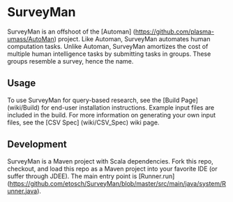 SurveyMan
=====
SurveyMan is an offshoot of the [Automan] (https://github.com/plasma-umass/AutoMan) project. Like Automan, SurveyMan automates human computation tasks. Unlike Automan, SurveyMan amortizes the cost of multiple human intelligence tasks by submitting tasks in groups. These groups resemble a survey, hence the name.

Usage 
---
To use SurveyMan for query-based research, see the [Build Page] (wiki/Build) for end-user installation instructions. Example input files are included in the build. For more information on generating your own input files, see the [CSV Spec] (wiki/CSV_Spec) wiki page.

Development
---
SurveyMan is a Maven project with Scala dependencies. Fork this repo, checkout, and load this repo as a Maven project into your favorite IDE (or suffer through JDEE). The main entry point is [Runner.run] (https://github.com/etosch/SurveyMan/blob/master/src/main/java/system/Runner.java).
